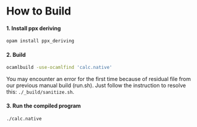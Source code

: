 # How to Build

#### 1. Install ppx deriving

```bash
opam install ppx_deriving
```

#### 2. Build

```bash
ocamlbuild -use-ocamlfind 'calc.native'
```

You may encounter an error for the first time because of residual file
from our previous manual build (run.sh). Just follow the instruction to
resolve this: `./_build/sanitize.sh`.

#### 3. Run the compiled program

```bash
./calc.native
```
